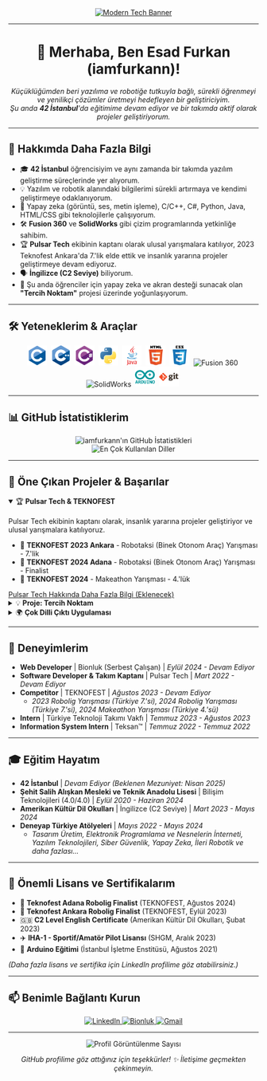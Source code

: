 <div align="center">
  <a href="[İSTEĞE BAĞLI - PORTFOLYO SİTENİZİN LİNKİ]">
    <img src="https://images.unsplash.com/photo-1519389950473-47ba0277781c?ixlib=rb-4.0.3&ixid=M3wxMjA3fDB8MHxwaG90by1wYWdlfHx8fGVufDB8fHx8fA%3D%3D&auto=format&fit=crop&w=1120&q=80" alt="Modern Tech Banner" width="900"/>
    </a>
</div>

---

<div align="center">
  <h1>👋 Merhaba, Ben Esad Furkan (iamfurkann)!</h1>
  <p>
    <em>Küçüklüğümden beri yazılıma ve robotiğe tutkuyla bağlı, sürekli öğrenmeyi ve yenilikçi çözümler üretmeyi hedefleyen bir geliştiriciyim.<br /> 
    Şu anda <strong>42 İstanbul</strong>'da eğitimime devam ediyor ve bir takımda aktif olarak projeler geliştiriyorum.</em>
  </p>
</div>

---

## 🚀 Hakkımda Daha Fazla Bilgi

* 🎓 **42 İstanbul** öğrencisiyim ve aynı zamanda bir takımda yazılım geliştirme süreçlerinde yer alıyorum.
* 💡 Yazılım ve robotik alanındaki bilgilerimi sürekli artırmaya ve kendimi geliştirmeye odaklanıyorum.
* 🤖 Yapay zeka (görüntü, ses, metin işleme), C/C++, C#, Python, Java, HTML/CSS gibi teknolojilerle çalışıyorum.
* 🛠️ **Fusion 360** ve **SolidWorks** gibi çizim programlarında yetkinliğe sahibim.
* 🏆 **Pulsar Tech** ekibinin kaptanı olarak ulusal yarışmalara katılıyor, 2023 Teknofest Ankara'da 7.'lik elde ettik ve insanlık yararına projeler geliştirmeye devam ediyoruz.
* 🗣️ **İngilizce (C2 Seviye)** biliyorum.
* 🎯 Şu anda öğrenciler için yapay zeka ve akran desteği sunacak olan **"Tercih Noktam"** projesi üzerinde yoğunlaşıyorum.

---

## 🛠️ Yeteneklerim & Araçlar

<p align="center">
  <img src="https://raw.githubusercontent.com/devicons/devicon/master/icons/c/c-original.svg" alt="C" width="40" height="40" title="C"/>&nbsp;
  <img src="https://raw.githubusercontent.com/devicons/devicon/master/icons/cplusplus/cplusplus-original.svg" alt="C++" width="40" height="40" title="C++"/>&nbsp;
  <img src="https://raw.githubusercontent.com/devicons/devicon/master/icons/csharp/csharp-original.svg" alt="C#" width="40" height="40" title="C#"/>&nbsp;
  <img src="https://raw.githubusercontent.com/devicons/devicon/master/icons/python/python-original.svg" alt="Python" width="40" height="40" title="Python"/>&nbsp;
  <img src="https://raw.githubusercontent.com/devicons/devicon/master/icons/java/java-original-wordmark.svg" alt="Java" width="40" height="40" title="Java"/>&nbsp;
  <img src="https://raw.githubusercontent.com/devicons/devicon/master/icons/html5/html5-original-wordmark.svg" alt="HTML5" width="40" height="40" title="HTML5"/>&nbsp;
  <img src="https://raw.githubusercontent.com/devicons/devicon/master/icons/css3/css3-original-wordmark.svg" alt="CSS3" width="40" height="40" title="CSS3"/>&nbsp;
  <img src="https://img.icons8.com/color/48/autodesk-fusion-360.png" alt="Fusion 360" width="40" height="40" title="Autodesk Fusion 360"/>&nbsp;
  <img src="https://img.icons8.com/color/48/solidworks.png" alt="SolidWorks" width="40" height="40" title="SolidWorks"/>&nbsp;
  <img src="https://raw.githubusercontent.com/devicons/devicon/master/icons/arduino/arduino-original-wordmark.svg" alt="Arduino" width="40" height="40" title="Arduino"/>&nbsp;
  <img src="https://raw.githubusercontent.com/devicons/devicon/master/icons/git/git-original-wordmark.svg" alt="Git" width="40" height="40" title="Git"/>&nbsp;
</p>

---

## 📊 GitHub İstatistiklerim

<p align="center">
  <img src="https://github-readme-stats.vercel.app/api?username=iamfurkann&show_icons=true&theme=tokyonight&hide_border=true&count_private=true&include_all_commits=true" alt="iamfurkann'ın GitHub İstatistikleri" />
  <br/>
  <img src="https://github-readme-stats.vercel.app/api/top-langs/?username=iamfurkann&layout=compact&theme=tokyonight&hide_border=true&langs_count=8" alt="En Çok Kullanılan Diller" />
  </p>

---

## 🌟 Öne Çıkan Projeler & Başarılar

<details open>
  <summary>🏆 <strong>Pulsar Tech & TEKNOFEST</strong></summary>
  <br/>
  Pulsar Tech ekibinin kaptanı olarak, insanlık yararına projeler geliştiriyor ve ulusal yarışmalara katılıyoruz.
  <ul>
    <li>🥇 <strong>TEKNOFEST 2023 Ankara</strong> - Robotaksi (Binek Otonom Araç) Yarışması - 7.'lik</li>
    <li>🏅 <strong>TEKNOFEST 2024 Adana</strong> - Robotaksi (Binek Otonom Araç) Yarışması - Finalist</li>
    <li>🏅 <strong>TEKNOFEST 2024</strong> - Makeathon Yarışması - 4.'lük</li>
  </ul>
  <a href="[PULSAR TECH İLE İLGİLİ BİR LİNK (varsa)]">Pulsar Tech Hakkında Daha Fazla Bilgi (Eklenecek)</a>
</details>

<details>
  <summary>💡 <strong>Proje: Tercih Noktam</strong></summary>
  <br/>
  Öğrencilerin üniversite tercih dönemlerinde yapay zeka ve akranlarıyla etkileşim kurarak bilinçli kararlar almalarını sağlayacak bir web platformu geliştiriyoruz.
  <br/>
  <em>Kullanılan Teknolojiler: [Projede Kullanılan Temel Teknolojiler Eklenecek]</em>
  <br/>
  <a href="[TERCİH NOKTAM PROJE LİNKİ (varsa)]">Projeyi İncele (Eklenecek)</a>
</details>

<details>
  <summary>🌍 <strong>Çok Dilli Çıktı Uygulaması</strong></summary>
  <br/>
  Farklı dilleri çözümleyebilen ve kullanıcıya anlamlı çıktılar sunabilen bir uygulama geliştirdim. Bu proje, özellikle yapay zeka ve metin işleme alanındaki yeteneklerimi sergilemektedir.
  <br/>
  <em>Kullanılan Teknolojiler: [Projede Kullanılan Temel Teknolojiler Eklenecek]</em>
</details>

---

## 💼 Deneyimlerim

* **Web Developer** | Bionluk (Serbest Çalışan) | <em>Eylül 2024 - Devam Ediyor</em>
* **Software Developer & Takım Kaptanı** | Pulsar Tech | <em>Mart 2022 - Devam Ediyor</em>
* **Competitor** | TEKNOFEST | <em>Ağustos 2023 - Devam Ediyor</em>
    * <em>2023 Robolig Yarışması (Türkiye 7.'si), 2024 Robolig Yarışması (Türkiye 7.'si), 2024 Makeathon Yarışması (Türkiye 4.'sü)</em>
* **Intern** | Türkiye Teknoloji Takımı Vakfı | <em>Temmuz 2023 - Ağustos 2023</em>
* **Information System Intern** | Teksan™ | <em>Temmuz 2022 - Temmuz 2022</em>

---

## 🎓 Eğitim Hayatım

* **42 İstanbul** | <em>Devam Ediyor (Beklenen Mezuniyet: Nisan 2025)</em>
* **Şehit Salih Alışkan Mesleki ve Teknik Anadolu Lisesi** | Bilişim Teknolojileri (4.0/4.0) | <em>Eylül 2020 - Haziran 2024</em>
* **Amerikan Kültür Dil Okulları** | İngilizce (C2 Seviye) | <em>Mart 2023 - Mayıs 2024</em>
* **Deneyap Türkiye Atölyeleri** | <em>Mayıs 2022 - Mayıs 2024</em>
    * <em>Tasarım Üretim, Elektronik Programlama ve Nesnelerin İnterneti, Yazılım Teknolojileri, Siber Güvenlik, Yapay Zeka, İleri Robotik ve daha fazlası...</em>

---

## 📜 Önemli Lisans ve Sertifikalarım

* 🥇 **Teknofest Adana Robolig Finalist** (TEKNOFEST, Ağustos 2024)
* 🏅 **Teknofest Ankara Robolig Finalist** (TEKNOFEST, Eylül 2023)
* 🇬🇧 **C2 Level English Certificate** (Amerikan Kültür Dil Okulları, Şubat 2023)
* ✈️ **IHA-1 - Sportif/Amatör Pilot Lisansı** (SHGM, Aralık 2023)
* 🤖 **Arduino Eğitimi** (İstanbul İşletme Enstitüsü, Ağustos 2021)

*(Daha fazla lisans ve sertifika için LinkedIn profilime göz atabilirsiniz.)*

---

## 📫 Benimle Bağlantı Kurun

<p align="center">
  <a href="[LİNKEDIN PROFİL LİNKİNİZİ BURAYA EKLEYİN]" target="_blank">
    <img src="https://img.shields.io/badge/LinkedIn-0077B5?style=for-the-badge&logo=linkedin&logoColor=white" alt="LinkedIn"/>
  </a>
  <a href="https://bionluk.com/esadfurkanduman" target="_blank">
    <img src="https://img.shields.io/badge/Bionluk-FF7F00?style=for-the-badge&logo=buy-me-a-coffee&logoColor=white" alt="Bionluk"/>
    </a>
  <a href="mailto:[E-POSTA ADRESİNİZİ BURAYA EKLEYİN]" target="_blank">
    <img src="https://img.shields.io/badge/Gmail-D14836?style=for-the-badge&logo=gmail&logoColor=white" alt="Gmail"/>
  </a>
  </p>

---

<div align="center">
  <p><img src="https://komarev.com/ghpvc/?username=iamfurkann&label=Profil%20Görüntülenme&color=0e75b6&style=flat-square" alt="Profil Görüntülenme Sayısı" /></p>
  <p><em>GitHub profilime göz attığınız için teşekkürler! ✨ İletişime geçmekten çekinmeyin.</em></p>
</div>
